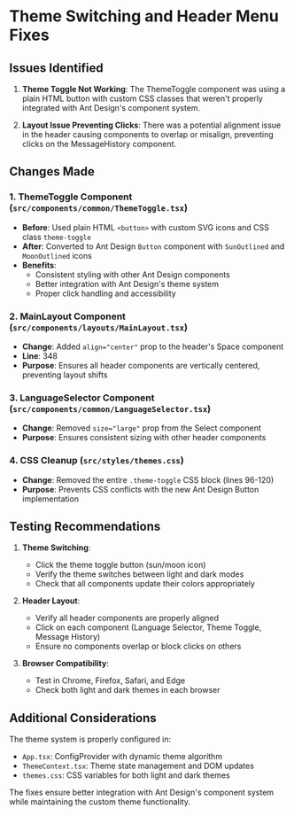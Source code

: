 # Theme Switching and Header Menu Fixes

## Issues Identified

1. **Theme Toggle Not Working**: The ThemeToggle component was using a plain HTML button with custom CSS classes that weren't properly integrated with Ant Design's component system.

2. **Layout Issue Preventing Clicks**: There was a potential alignment issue in the header causing components to overlap or misalign, preventing clicks on the MessageHistory component.

## Changes Made

### 1. ThemeToggle Component (`src/components/common/ThemeToggle.tsx`)
- **Before**: Used plain HTML `<button>` with custom SVG icons and CSS class `theme-toggle`
- **After**: Converted to Ant Design `Button` component with `SunOutlined` and `MoonOutlined` icons
- **Benefits**: 
  - Consistent styling with other Ant Design components
  - Better integration with Ant Design's theme system
  - Proper click handling and accessibility

### 2. MainLayout Component (`src/components/layouts/MainLayout.tsx`)
- **Change**: Added `align="center"` prop to the header's Space component
- **Line**: 348
- **Purpose**: Ensures all header components are vertically centered, preventing layout shifts

### 3. LanguageSelector Component (`src/components/common/LanguageSelector.tsx`)
- **Change**: Removed `size="large"` prop from the Select component
- **Purpose**: Ensures consistent sizing with other header components

### 4. CSS Cleanup (`src/styles/themes.css`)
- **Change**: Removed the entire `.theme-toggle` CSS block (lines 96-120)
- **Purpose**: Prevents CSS conflicts with the new Ant Design Button implementation

## Testing Recommendations

1. **Theme Switching**:
   - Click the theme toggle button (sun/moon icon)
   - Verify the theme switches between light and dark modes
   - Check that all components update their colors appropriately

2. **Header Layout**:
   - Verify all header components are properly aligned
   - Click on each component (Language Selector, Theme Toggle, Message History)
   - Ensure no components overlap or block clicks on others

3. **Browser Compatibility**:
   - Test in Chrome, Firefox, Safari, and Edge
   - Check both light and dark themes in each browser

## Additional Considerations

The theme system is properly configured in:
- `App.tsx`: ConfigProvider with dynamic theme algorithm
- `ThemeContext.tsx`: Theme state management and DOM updates
- `themes.css`: CSS variables for both light and dark themes

The fixes ensure better integration with Ant Design's component system while maintaining the custom theme functionality.